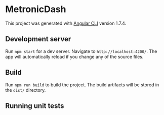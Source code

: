 # MetronicDash

This project was generated with [Angular CLI](https://github.com/angular/angular-cli) version 1.7.4.

## Development server

Run `npm start` for a dev server. Navigate to `http://localhost:4200/`. The app will automatically reload if you change any of the source files.

## Build

Run `npm run build` to build the project. The build artifacts will be stored in the `dist/` directory.
## Running unit tests
